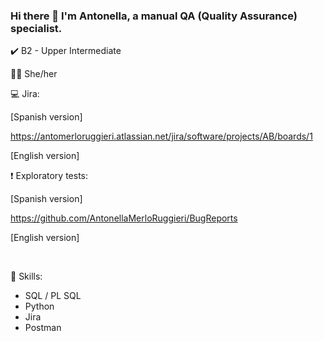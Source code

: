 ### Hi there 👋 I'm Antonella, a manual QA (Quality Assurance) specialist.

<!--
**AntonellaMerloRuggieri/AntonellaMerloRuggieri** is a ✨ _special_ ✨ repository because its `README.md` (this file) appears on your GitHub profile.

-->

✔️󠁧󠁢󠁥󠁮󠁧󠁿 B2 - Upper Intermediate

👩🏻‍ She/her

💻 Jira:

[Spanish version]

https://antomerloruggieri.atlassian.net/jira/software/projects/AB/boards/1


[English version]


❗ Exploratory tests:

[Spanish version]

https://github.com/AntonellaMerloRuggieri/BugReports


[English version]


<br>

📝 Skills:
- SQL / PL SQL
- Python
- Jira
- Postman

